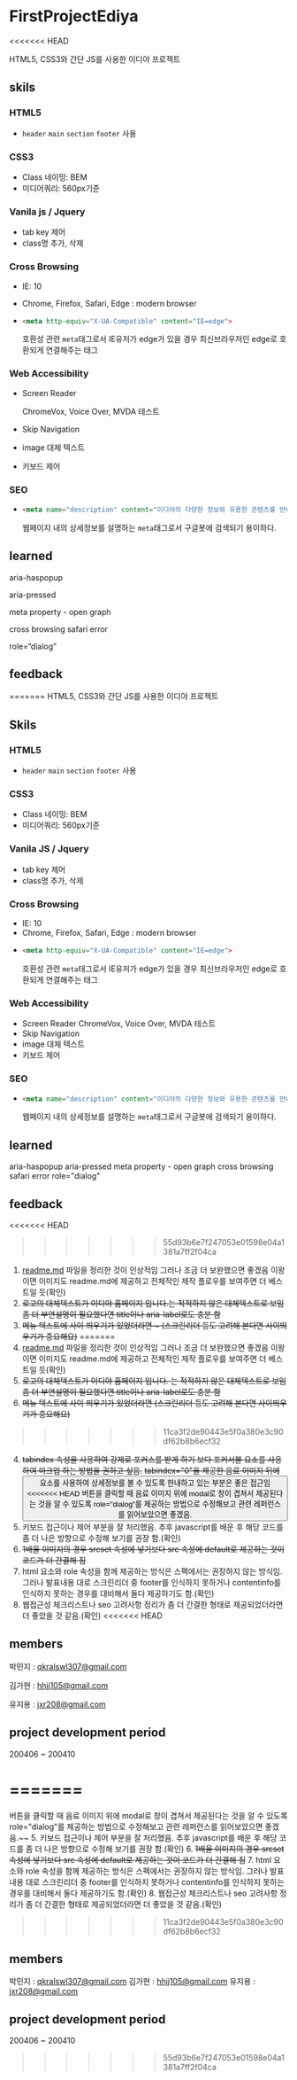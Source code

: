 # FirstProjectEdiya
<<<<<<< HEAD

HTML5, CSS3와 간단 JS를 사용한 이디야 프로젝트



## skils

### HTML5

- `header` `main` `section` `footer` 사용



### CSS3

- Class 네이밍: BEM 
- 미디어쿼리: 560px기준



### Vanila js / Jquery

- tab key 제어 
- class명 추가, 삭제



### Cross Browsing

- IE: 10

- Chrome, Firefox, Safari, Edge : modern browser 

- ```html
  <meta http-equiv="X-UA-Compatible" content="IE=edge"> 
  ```

  호환성 관련 `meta`태그로서 IE유저가 edge가 있을 경우 최신브라우저인 edge로 호환되게 연결해주는 태그



### Web Accessibility

- Screen Reader

  ChromeVox, Voice Over, MVDA 테스트

- Skip Navigation

- image 대체 텍스트

- 키보드 제어



### SEO

- ```html
  <meta name="description" content="이디야의 다양한 정보와 유용한 콘텐츠를 만나보세요.">
  ```

  웹페이지 내의 상세정보를 설명하는 `meta`태그로서 구글봇에 검색되기 용이하다.



## learned

aria-haspopup 

aria-pressed

meta property - open graph

cross browsing safari error

role=“dialog”



## feedback

=======
HTML5, CSS3와 간단 JS를 사용한 이디야 프로젝트
## Skils
### HTML5
- `header` `main` `section` `footer` 사용
### CSS3
- Class 네이밍: BEM 
- 미디어쿼리: 560px기준
### Vanila JS / Jquery
- tab key 제어 
- class명 추가, 삭제
### Cross Browsing
- IE: 10
- Chrome, Firefox, Safari, Edge : modern browser 
- ```html
  <meta http-equiv="X-UA-Compatible" content="IE=edge"> 
  ```
  호환성 관련 `meta`태그로서 IE유저가 edge가 있을 경우 최신브라우저인 edge로 호환되게 연결해주는 태그
### Web Accessibility
- Screen Reader
  ChromeVox, Voice Over, MVDA 테스트
- Skip Navigation
- image 대체 텍스트
- 키보드 제어
### SEO
- ```html
  <meta name="description" content="이디야의 다양한 정보와 유용한 콘텐츠를 만나보세요.">
  ```
  웹페이지 내의 상세정보를 설명하는 `meta`태그로서 구글봇에 검색되기 용이하다.
## learned
aria-haspopup 
aria-pressed
meta property - open graph
cross browsing safari error
role="dialog"
## feedback
<<<<<<< HEAD
>>>>>>> 55d93b6e7f247053e01598e04a1381a7ff2f04ca
1. [readme.md](http://readme.md/) 파일을 정리한 것이 인상적임 그러나 조금 더 보완했으면 좋겠음
   이왕이면 이미지도 readme.md에 제공하고 전체적인 제작 플로우를 보여주면 더 베스트일 듯(확인)
2. ~~로고의 대체텍스트가 이디야 홈페이지 입니다.는 적적하지 않은 대체텍스트로 보임
   좀 더 부연설명이 필요했다면 title이나 aria-label로도 충분 함~~
3. ~~메뉴 텍스트에 사이 띄우기가 있었더라면 ~ (스크린리더 등도 고려해 본다면 사이띄우기가 중요해요)~~
=======
1. [readme.md](http://readme.md/) 파일을 정리한 것이 인상적임 
    그러나 조금 더 보완했으면 좋겠음
    이왕이면 이미지도 readme.md에 제공하고 
    전체적인 제작 플로우를 보여주면 더 베스트일 듯(확인)
2. ~~로고의 대체텍스트가 이디야 홈페이지 입니다.
    는 적적하지 않은 대체텍스트로 보임
    좀 더 부연설명이 필요했다면 title이나 aria-label로도 충분 함~~
3. ~~메뉴 텍스트에 사이 띄우기가 있었더라면 
    (스크린리더 등도 고려해 본다면 사이띄우기가 중요해요)~~
>>>>>>> 11ca3f2de90443e5f0a380e3c90df62b8b6ecf32
4. ~~tabindex 속성을 사용하여 강제로 포커스를 받게 하기 보다
   포커서블 요소를 사용하여 마크업 하는 방법을 권하고 싶음.~~
   ~~tabindex="0"을 제공한 음료 이미지 뒤에 
   <button> 요소를 사용하여 상세정보를 볼 수 있도록
   한내하고 있는 부분은 좋은 접근임
<<<<<<< HEAD
   버튼을 클릭할 때 음료 이미지 위에 modal로 창이 겹쳐서 제공된다는 것을 알 수 있도록
   role="dialog"를 제공하는 방법으로 수정해보고 관련 레퍼런스를 읽어보았으면 좋겠음.~~
5. 키보드 접근이나 제어 부분을 잘 처리했음. 추후 javascript를 배운 후 해당 코드를 좀 더 나은 방향으로 수정해 보기를 권장 함.(확인)
6. ~~1배율 이미지의 경우 srcset 속성에 넣기보다 src 속성에 default로 제공하는 것이 코드가 더 간결해 짐~~
7. html 요소와 role 속성을 함께 제공하는 방식은 스펙에서는 권장하지 않는 방식임.그러나 발표내용 대로 스크린리더 중 footer를 인식하지 못하거나 contentinfo를 인식하지 못하는
   경우를 대비해서 둘다 제공하기도 함.(확인)
8. 웹접근성 체크리스트나 seo 고려사항 정리가 좀 더 간결한 형태로 제공되었더라면 더 좋았을 것 같음.(확인)
<<<<<<< HEAD



## members

박민지 : [qkralswl307@gmail.com](mailto:qkralswl307@gmail.com)

김가현 : [hhjj105@gmail.com](hhjj105@gmail.com)

유지용 : [jxr208@gmail.com](mailto:jxr208@gmail.com)



## project development period

200406 ~ 200410

=======
=======
   버튼을 클릭할 때 음료 이미지 위에 modal로 
   창이 겹쳐서 제공된다는 것을 알 수 있도록
   role="dialog"를 제공하는 방법으로 수정해보고 
   관련 레퍼런스를 읽어보았으면 좋겠음.~~
5. 키보드 접근이나 제어 부분을 잘 처리했음. 
    추후 javascript를 배운 후 해당 코드를 
    좀 더 나은 방향으로 수정해 보기를 권장 함.(확인)
6. ~~1배율 이미지의 경우 srcset 속성에 넣기보다 
    src 속성에 default로 제공하는 것이 코드가 더 간결해 짐~~
7. html 요소와 role 속성을 함께 제공하는 방식은 
    스펙에서는 권장하지 않는 방식임.
    그러나 발표내용 대로 스크린리더 중 footer를 인식하지 못하거나 
    contentinfo를 인식하지 못하는 경우를 대비해서 둘다 제공하기도 함.(확인)
8. 웹접근성 체크리스트나 seo 고려사항 정리가 좀 더 
    간결한 형태로 제공되었더라면 더 좋았을 것 같음.(확인)
>>>>>>> 11ca3f2de90443e5f0a380e3c90df62b8b6ecf32
## members
박민지 : [qkralswl307@gmail.com](mailto:qkralswl307@gmail.com)
김가현 : [hhjj105@gmail.com](hhjj105@gmail.com)
유지용 : [jxr208@gmail.com](mailto:jxr208@gmail.com)
## project development period
200406 ~ 200410
>>>>>>> 55d93b6e7f247053e01598e04a1381a7ff2f04ca
